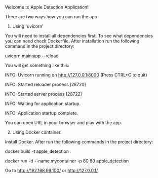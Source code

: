 Welcome to Apple Detection Application!

There are two ways how you can run the app.

1. Using 'uvicorn'

You will need to install all dependencies first.
To see what dependencies you can need check Dockerfile.
After installation run the following command in the project directory:

uvicorn main:app --reload

You will get something like this:

INFO:     Uvicorn running on http://127.0.0.1:8000 (Press CTRL+C to quit)

INFO:     Started reloader process [28720]

INFO:     Started server process [28722]

INFO:     Waiting for application startup.

INFO:     Application startup complete.

You can open URL in your browser and play with the app.

2. Using Docker container.

Install Docker.
After run the following commands in the project directory:

docker build -t apple_detection .

docker run -d --name mycontainer -p 80:80 apple_detection

Go to http://192.168.99.100/ or http://127.0.0.1/
